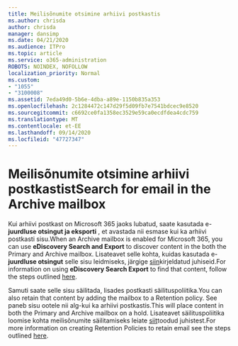 ```yaml
---
title: Meilisõnumite otsimine arhiivi postkastis
ms.author: chrisda
author: chrisda
manager: dansimp
ms.date: 04/21/2020
ms.audience: ITPro
ms.topic: article
ms.service: o365-administration
ROBOTS: NOINDEX, NOFOLLOW
localization_priority: Normal
ms.custom:
- "1055"
- "3100008"
ms.assetid: 7eda49d0-5b6e-4dba-a89e-1150b835a353
ms.openlocfilehash: 2c1284472c147d29f5d09fb7e7541bdcec9e8520
ms.sourcegitcommit: c6692ce0fa1358ec3529e59ca0ecdfdea4cdc759
ms.translationtype: MT
ms.contentlocale: et-EE
ms.lasthandoff: 09/14/2020
ms.locfileid: "47727347"
---
```

# <a name="search-for-email-in-the-archive-mailbox"></a><span data-ttu-id="7f4e7-102">Meilisõnumite otsimine arhiivi postkastist</span><span class="sxs-lookup"><span data-stu-id="7f4e7-102">Search for email in the Archive mailbox</span></span>

<span data-ttu-id="7f4e7-103">Kui arhiivi postkast on Microsoft 365 jaoks lubatud, saate kasutada e- **juurdluse otsingut ja eksporti** , et avastada nii esmase kui ka arhiivi postkasti sisu.</span><span class="sxs-lookup"><span data-stu-id="7f4e7-103">When an Archive mailbox is enabled for Microsoft 365, you can use **eDiscovery Search and Export** to discover content in the both the Primary and Archive mailbox.</span></span> <span data-ttu-id="7f4e7-104">Lisateavet selle kohta, kuidas kasutada e- **juurdluse otsingut** selle sisu leidmiseks, järgige [siin](https://docs.microsoft.com/microsoft-365/compliance/export-search-results)kirjeldatud juhiseid.</span><span class="sxs-lookup"><span data-stu-id="7f4e7-104">For information on using **eDiscovery Search Export** to find that content, follow the steps outlined [here](https://docs.microsoft.com/microsoft-365/compliance/export-search-results).</span></span>
  
<span data-ttu-id="7f4e7-105">Samuti saate selle sisu säilitada, lisades postkasti säilituspoliitika.</span><span class="sxs-lookup"><span data-stu-id="7f4e7-105">You can also retain that content by adding the mailbox to a Retention policy.</span></span> <span data-ttu-id="7f4e7-106">See paneb sisu ootele nii alg-kui ka arhiivi postkastis.</span><span class="sxs-lookup"><span data-stu-id="7f4e7-106">This will place content in both the Primary and Archive mailbox on a hold.</span></span> <span data-ttu-id="7f4e7-107">Lisateavet säilituspoliitika loomise kohta meilisõnumite säilitamiseks leiate [siit](https://docs.microsoft.com/microsoft-365/compliance/retention-policies)toodud juhistest.</span><span class="sxs-lookup"><span data-stu-id="7f4e7-107">For more information on creating Retention Policies to retain email see the steps outlined [here](https://docs.microsoft.com/microsoft-365/compliance/retention-policies).</span></span>
  